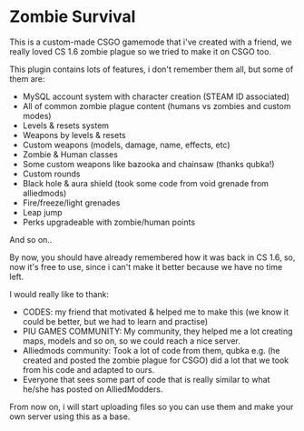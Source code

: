 # Zombie Survival
 
This is a custom-made CSGO gamemode that i've created with a friend, we really loved CS 1.6 zombie plague so we tried to make it on CSGO too.

This plugin contains lots of features, i don't remember them all, but some of them are:

- MySQL account system with character creation (STEAM ID associated)
- All of common zombie plague content (humans vs zombies and custom modes)
- Levels & resets system
- Weapons by levels & resets
- Custom weapons (models, damage, name, effects, etc)
- Zombie & Human classes
- Some custom weapons like bazooka and chainsaw (thanks qubka!)
- Custom rounds
- Black hole & aura shield (took some code from void grenade from alliedmods)
- Fire/freeze/light grenades
- Leap jump
- Perks upgradeable with zombie/human points

And so on..

By now, you should have already remembered how it was back in CS 1.6, so, now it's free to use, since i can't make it better because we have no time left.

I would really like to thank:
- CODES: my friend that motivated & helped me to make this (we know it could be better, but we had to learn and practise)
- PIU GAMES COMMUNITY: My community, they helped me a lot creating maps, models and so on, so we could reach a nice server.
- Alliedmods community: Took a lot of code from them, qubka e.g. (he created and posted the zombie plague for CSGO) did a lot that we took from his code and adapted to ours.
- Everyone that sees some part of code that is really similar to what he/she has posted on AlliedModders.

From now on, i will start uploading files so you can use them and make your own server using this as a base.

